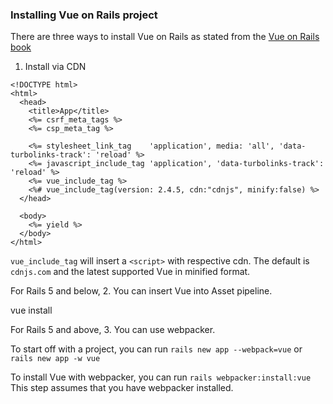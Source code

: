 ### Installing Vue on Rails project

There are three ways to install Vue on Rails as stated from the [Vue on Rails book](vueonrails.com)

1. Install via CDN

```
<!DOCTYPE html>
<html>
  <head>
    <title>App</title>
    <%= csrf_meta_tags %>
    <%= csp_meta_tag %>

    <%= stylesheet_link_tag    'application', media: 'all', 'data-turbolinks-track': 'reload' %>
    <%= javascript_include_tag 'application', 'data-turbolinks-track': 'reload' %>
    <%= vue_include_tag %>
    <%# vue_include_tag(version: 2.4.5, cdn:"cdnjs", minify:false) %>
  </head>

  <body>
    <%= yield %>
  </body>
</html>
```

`vue_include_tag` will insert a `<script>` with respective cdn.  The default is `cdnjs.com` and the latest supported Vue in minified format.

For Rails 5 and below, 
2. You can insert Vue into Asset pipeline. 

vue install 

For Rails 5 and above, 
3. You can use webpacker. 

To start off with a project, you can run `rails new app --webpack=vue` or `rails new app -w vue`

To install Vue with webpacker, you can run `rails webpacker:install:vue`
This step assumes that you have webpacker installed.